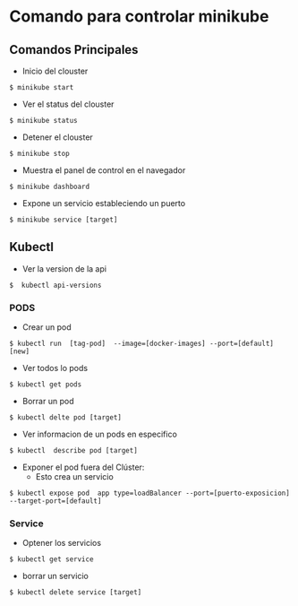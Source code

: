 # Comando para controlar minikube 


## Comandos Principales

- Inicio del clouster 

`
 $ minikube start 
`

- Ver el status del  clouster 

`
 $ minikube status
`

- Detener el clouster 

`
 $ minikube stop
`

- Muestra el panel de control en el navegador

`
 $ minikube dashboard
`

- Expone un servicio estableciendo un puerto 

`
 $ minikube service [target]
`

## Kubectl

-  Ver la version de la api 

`
 $  kubectl api-versions
`


### PODS

- Crear un pod 

`
 $ kubectl run  [tag-pod]  --image=[docker-images] --port=[default] [new]
`

- Ver todos lo pods 

`
 $ kubectl get pods 
`

- Borrar un pod

`
 $ kubectl delte pod [target]
`


- Ver informacion de un pods en especifico 

`
 $ kubectl  describe pod [target]
`

- Exponer el pod fuera del Clúster: 
    - Esto crea un servicio  

`
 $ kubectl expose pod  app type=loadBalancer --port=[puerto-exposicion] --target-port=[default]
`
 

### Service 

- Optener los servicios 

`
 $ kubectl get service 
`

- borrar un servicio 

`
 $ kubectl delete service [target]
`